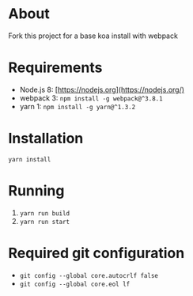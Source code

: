 # About
Fork this project for a base koa install with webpack

# Requirements
* Node.js 8: [https://nodejs.org](https://nodejs.org/)
* webpack 3: `npm install -g webpack@^3.8.1`
* yarn 1: `npm install -g yarn@^1.3.2`

# Installation
`yarn install`

# Running
1. `yarn run build`
2. `yarn run start`

# Required git configuration
* `git config --global core.autocrlf false`
* `git config --global core.eol lf`